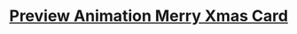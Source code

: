 # [Preview Animation Merry Xmas Card](https://raw.githack.com/minhducluong/Pet-Project/master/Animation-Merry-Xmas-Card/index.html)
